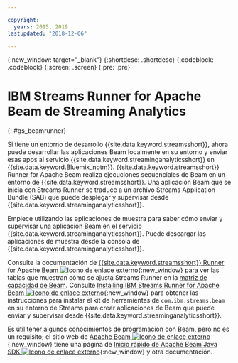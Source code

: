 ```yaml
---

copyright:
  years: 2015, 2019
lastupdated: "2018-12-06"

---
```


<!-- Attribute definitions -->
{:new_window: target="_blank"}
{:shortdesc: .shortdesc}
{:codeblock: .codeblock}
{:screen: .screen}
{:pre: .pre}

# IBM Streams Runner for Apache Beam de Streaming Analytics
{: #gs_beamrunner}

Si tiene un entorno de desarrollo {{site.data.keyword.streamsshort}}, ahora puede desarrollar las aplicaciones Beam localmente en su entorno y enviar esas apps al servicio {{site.data.keyword.streaminganalyticsshort}} en {{site.data.keyword.Bluemix_notm}}. {{site.data.keyword.streamsshort}} Runner for Apache Beam realiza ejecuciones secuenciales de Beam en un entorno de {{site.data.keyword.streamsshort}}. Una aplicación Beam que se inicia con Streams Runner se traduce a un archivo Streams Application Bundle (SAB) que puede desplegar y supervisar desde {{site.data.keyword.streaminganalyticsshort}}.


Empiece utilizando las aplicaciones de muestra [](/docs/services/StreamingAnalytics?topic=StreamingAnalytics-starterapps) para saber cómo enviar y supervisar una aplicación Beam en el servicio {{site.data.keyword.streaminganalyticsshort}}. Puede descargar las aplicaciones de muestra desde la consola de {{site.data.keyword.streaminganalyticsshort}}.

Consulte la documentación de [{{site.data.keyword.streamsshort}} Runner for Apache Beam ![Icono de enlace externo](../../icons/launch-glyph.svg "Icono de enlace externo")](https://ibmstreams.github.io/streamsx.documentation/docs/beamrunner/beamrunner-1-intro/){:new_window} para ver las tablas que muestran cómo se ajusta Streams Runner en la [matriz de capacidad de Beam](https://beam.apache.org/documentation/runners/capability-matrix/). Consulte [Installing IBM Streams Runner for Apache Beam ![Icono de enlace externo](../../icons/launch-glyph.svg "Icono de enlace externo")](http://bit.ly/2zFDpPr){:new_window} para obtener las instrucciones para instalar el kit de herramientas de `com.ibm.streams.beam` en su entorno de Streams para crear aplicaciones de Beam que puede enviar y supervisar desde {{site.data.keyword.streaminganalyticsshort}}.

Es útil tener algunos conocimientos de programación con Beam, pero no es un requisito; el sitio web de [Apache Beam ![Icono de enlace externo](../../icons/launch-glyph.svg "Icono de enlace externo")](https://beam.apache.org/documentation/){:new_window} tiene una página de [Inicio rápido de Apache Beam Java SDK ![Icono de enlace externo](../../icons/launch-glyph.svg "Icono de enlace externo")](https://beam.apache.org/get-started/quickstart-java/){:new_window} y otra documentación.
